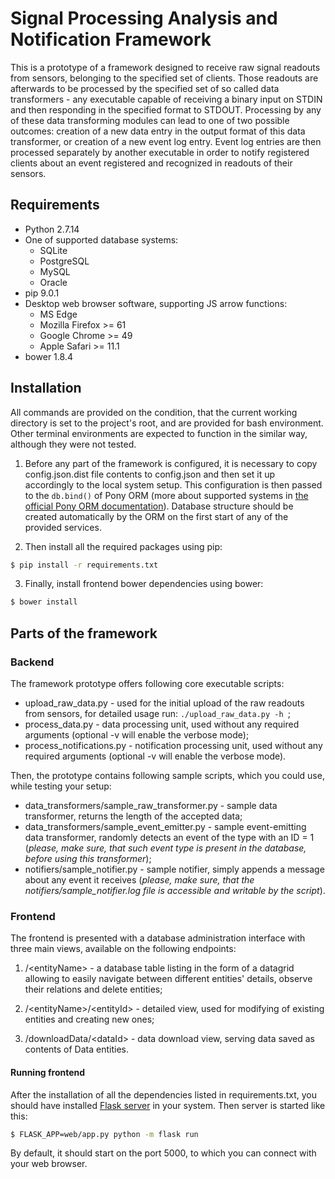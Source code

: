 Signal Processing Analysis and Notification Framework
=====================================================

This is a prototype of a framework designed to receive raw signal readouts from sensors, belonging to the specified set
of clients. Those readouts are afterwards to be processed by the specified set of so called data transformers - any
executable capable of receiving a binary input on STDIN and then responding in the specified format to STDOUT.
Processing by any of these data transforming modules can lead to one of two possible outcomes: creation of a new data
entry in the output format of this data transformer, or creation of a new event log entry. Event log entries are then
processed separately by another executable in order to notify registered clients about an event registered and
recognized in readouts of their sensors.

Requirements
------------
* Python 2.7.14
* One of supported database systems:
	* SQLite
	* PostgreSQL
	* MySQL
	* Oracle
* pip 9.0.1
* Desktop web browser software, supporting JS arrow functions:
	* MS Edge
	* Mozilla Firefox >= 61
	* Google Chrome >= 49
	* Apple Safari >= 11.1
* bower 1.8.4

Installation
------------

All commands are provided on the condition, that the current working directory is set to the project's root, and are
provided for bash environment. Other terminal environments are expected to function in the similar way, although they
were not tested.  

1. Before any part of the framework is configured, it is necessary to copy config.json.dist file contents to config.json
and then set it up accordingly to the local system setup. This configuration is then passed to the `db.bind()` of Pony
ORM (more about supported systems in [the official Pony ORM documentation](https://docs.ponyorm.com/database.html)).
Database structure should be created automatically by the ORM on the first start of any of the provided services.

2. Then install all the required packages using pip:
```bash
$ pip install -r requirements.txt
```

3. Finally, install frontend bower dependencies using bower:
```bash
$ bower install
```

Parts of the framework
----------------------

### Backend

The framework prototype offers following core executable scripts:

* upload_raw_data.py - used for the initial upload of the raw readouts from sensors, for detailed usage run: 
	`./upload_raw_data.py -h `;
* process_data.py - data processing unit, used without any required arguments (optional -v will enable the verbose mode);
* process_notifications.py - notification processing unit, used without any required arguments (optional -v will enable
	the verbose mode).

Then, the prototype contains following sample scripts, which you could use, while testing your setup:

* data_transformers/sample_raw_transformer.py - sample data transformer, returns the length of the accepted data;
* data_transformers/sample_event_emitter.py - sample event-emitting data transformer, randomly detects an event of the
	type with an ID = 1 (*please, make sure, that such event type is present in the database, before using this
	transformer*);
* notifiers/sample_notifier.py - sample notifier, simply appends a message about any event it receives (*please, make
	sure, that the notifiers/sample_notifier.log file is accessible and writable by the script*).
	
### Frontend

The frontend is presented with a database administration interface with three main views, available on the
following endpoints:

1. /\<entityName\> - a database table listing in the form of a datagrid allowing to easily navigate between different
	entities' details, observe their relations and delete entities;
	
2. /\<entityName\>/\<entityId\> - detailed view, used for modifying of existing entities and creating new ones;

3. /downloadData/\<dataId\> - data download view, serving data saved as contents of Data entities.

#### Running frontend

After the installation of all the dependencies listed in requirements.txt, you should have installed
[Flask server](http://flask.pocoo.org/) in your system. Then server is started like this:

```bash
$ FLASK_APP=web/app.py python -m flask run
```

By default, it should start on the port 5000, to which you can connect with your web browser.
